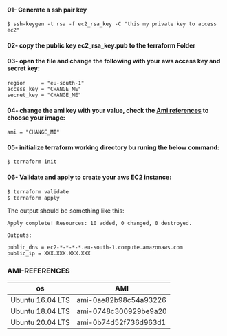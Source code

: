 


#### 01- Generate a ssh pair key

```
$ ssh-keygen -t rsa -f ec2_rsa_key -C "this my private key to access ec2"
```

#### 02- copy the public key ec2_rsa_key.pub to the terraform Folder


#### 03- open the file and change the following with your aws access key and secret key: 
```
region     = "eu-south-1"
access_key = "CHANGE_ME"
secret_key = "CHANGE_ME"
```

#### 04- change the ami key with your value, check the [Ami references](#AMI-REFERENCES) to choose your image: 
```
ami = "CHANGE_MI"
```

#### 05- initialize terraform working directory bu runing the below command: 
```
$ terraform init
```


#### 06- Validate and apply to create your aws EC2 instance: 
```
$ terraform validate
$ terraform apply
```

The output should be something like this:
```
Apply complete! Resources: 10 added, 0 changed, 0 destroyed.

Outputs:

public_dns = ec2-*-*-*-*.eu-south-1.compute.amazonaws.com
public_ip = XXX.XXX.XXX.XXX
```




### AMI-REFERENCES

| os               | AMI                    |
| ---------------- | ---------------------- |
| Ubuntu 16.04 LTS | ami-0ae82b98c54a93226  |
| Ubuntu 18.04 LTS | ami-0748c300929be9a20  |
| Ubuntu 20.04 LTS | ami-0b74d52f736d963d1  |
